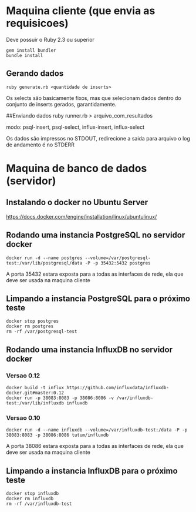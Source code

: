 # Maquina cliente (que envia as requisicoes)

Deve possuir o Ruby 2.3 ou superior

    gem install bundler
    bundle install

## Gerando dados
    ruby generate.rb <quantidade de inserts>

Os selects são basicamente fixos, mas que selecionam dados dentro do conjunto de inserts gerados, garantidamente.

##Enviando dados
    ruby runner.rb <modo> <host> <porta> > arquivo_com_resultados

modo: psql-insert, psql-select, influx-insert, influx-select

Os dados são impressos no STDOUT, redirecione a saida para arquivo
o log de andamento é no STDERR

# Maquina de banco de dados (servidor)

## Instalando o docker no Ubuntu Server

https://docs.docker.com/engine/installation/linux/ubuntulinux/

## Rodando uma instancia PostgreSQL no servidor docker

    docker run -d --name postgres --volume=/var/postgresql-test:/var/lib/postgresql/data -P -p 35432:5432 postgres

A porta 35432 estara exposta para a todas as interfaces de rede, ela que deve ser usada na maquina cliente

## Limpando a instancia PostgreSQL para o próximo teste

    docker stop postgres
    docker rm postgres
    rm -rf /var/postgresql-test

## Rodando uma instancia InfluxDB no servidor docker

### Versao 0.12

    docker build -t influx https://github.com/influxdata/influxdb-docker.git#master:0.12
    docker run -p 38083:8083 -p 38086:8086 -v /var/influxdb-test:/var/lib/influxdb influxdb

### Versao 0.10
    
    docker run -d --name influxdb --volume=/var/influxdb-test:/data -P -p 38083:8083 -p 38086:8086 tutum/influxdb

A porta 38086 estara exposta para a todas as interfaces de rede, ela que deve ser usada na maquina cliente

## Limpando a instancia InfluxDB para o próximo teste

    docker stop influxdb
    docker rm influxdb
    rm -rf /var/influxdb-test